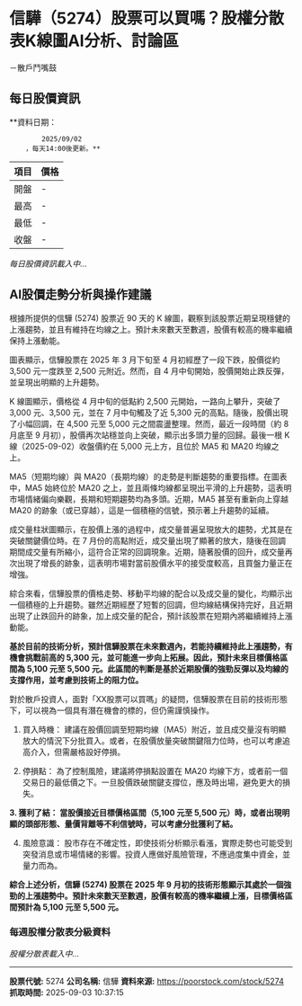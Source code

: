 # 信驊（5274）股票可以買嗎？股權分散表K線圖AI分析、討論區
－散戶鬥嘴鼓

## 每日股價資訊

**資料日期：
        
            2025/09/02
        ，每天14:00後更新。**

| 項目 | 價格 |
|------|------|
| 開盤 | - |
| 最高 | - |
| 最低 | - |
| 收盤 | - |

*每日股價資訊載入中...*

## AI股價走勢分析與操作建議

根據所提供的信驊 (5274) 股票近 90 天的 K 線圖，觀察到該股票近期呈現穩健的上漲趨勢，並且有維持在均線之上。預計未來數天至數週，股價有較高的機率繼續保持上漲動能。

圖表顯示，信驊股票在 2025 年 3 月下旬至 4 月初經歷了一段下跌，股價從約 3,500 元一度跌至 2,500 元附近。然而，自 4 月中旬開始，股價開始止跌反彈，並呈現出明顯的上升趨勢。

K 線圖顯示，價格從 4 月中旬的低點約 2,500 元開始，一路向上攀升，突破了 3,000 元、3,500 元，並在 7 月中旬觸及了近 5,300 元的高點。隨後，股價出現了小幅回調，在 4,500 元至 5,000 元之間震盪整理。然而，最近一段時間（約 8 月底至 9 月初），股價再次站穩並向上突破，顯示出多頭力量的回歸。最後一根 K 線（2025-09-02）收盤價約在 5,000 元上方，且位於 MA5 和 MA20 均線之上。

MA5（短期均線）與 MA20（長期均線）的走勢是判斷趨勢的重要指標。在圖表中，MA5 始終位於 MA20 之上，並且兩條均線都呈現出平滑的上升趨勢，這表明市場情緒偏向樂觀，長期和短期趨勢均為多頭。近期，MA5 甚至有重新向上穿越 MA20 的跡象（或已穿越），這是一個積極的信號，預示著上升趨勢的延續。

成交量柱狀圖顯示，在股價上漲的過程中，成交量普遍呈現放大的趨勢，尤其是在突破關鍵價位時。在 7 月份的高點附近，成交量出現了顯著的放大，隨後在回調期間成交量有所縮小，這符合正常的回調現象。近期，隨著股價的回升，成交量再次出現了增長的跡象，這表明市場對當前股價水平的接受度較高，且買盤力量正在增強。

綜合來看，信驊股票的價格走勢、移動平均線的配合以及成交量的變化，均顯示出一個積極的上升趨勢。雖然近期經歷了短暫的回調，但均線結構保持完好，且近期出現了止跌回升的跡象，加上成交量的配合，預計該股票在短期內將繼續維持上漲動能。

**基於目前的技術分析，預計信驊股票在未來數週內，若能持續維持此上漲趨勢，有機會挑戰前高的 5,300 元，並可能進一步向上拓展。因此，預計未來目標價格區間為 5,100 元至 5,500 元。此區間的判斷是基於近期股價的強勁反彈以及均線的支撐作用，並考慮到技術上的阻力位。**

對於散戶投資人，面對「XX股票可以買嗎」的疑問，信驊股票在目前的技術形態下，可以視為一個具有潛在機會的標的，但仍需謹慎操作。

1.  買入時機： 建議在股價回調至短期均線（MA5）附近，並且成交量沒有明顯放大的情況下分批買入。或者，在股價放量突破關鍵阻力位時，也可以考慮追高介入，但需嚴格設好停損。

2.  停損點： 為了控制風險，建議將停損點設置在 MA20 均線下方，或者前一個交易日的最低價之下。一旦股價跌破關鍵支撐位，應及時出場，避免更大的損失。

**3.  獲利了結： 當股價接近目標價格區間（5,100 元至 5,500 元）時，或者出現明顯的頭部形態、量價背離等不利信號時，可以考慮分批獲利了結。**

4.  風險意識： 股市存在不確定性，即使技術分析顯示看漲，實際走勢也可能受到突發消息或市場情緒的影響。投資人應做好風險管理，不應過度集中資金，並量力而為。

**綜合上述分析，信驊 (5274) 股票在 2025 年 9 月初的技術形態顯示其處於一個強勁的上漲趨勢中。預計未來數天至數週，股價有較高的機率繼續上漲，目標價格區間預計為 5,100 元至 5,500 元。**

### 每週股權分散表分級資料

*股權分散表載入中...*

---

**股票代號:** 5274
**公司名稱:** 信驊
**資料來源:** https://poorstock.com/stock/5274
**抓取時間:** 2025-09-03 10:37:15